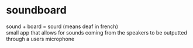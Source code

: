 # soundboard

sound + board = sourd (means deaf in french)  
small app that allows for sounds coming from the speakers to be outputted through a users microphone
